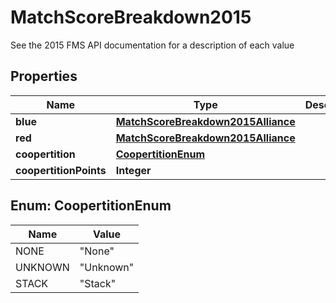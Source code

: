

# MatchScoreBreakdown2015

See the 2015 FMS API documentation for a description of each value
## Properties

Name | Type | Description | Notes
------------ | ------------- | ------------- | -------------
**blue** | [**MatchScoreBreakdown2015Alliance**](MatchScoreBreakdown2015Alliance.md) |  |  [optional]
**red** | [**MatchScoreBreakdown2015Alliance**](MatchScoreBreakdown2015Alliance.md) |  |  [optional]
**coopertition** | [**CoopertitionEnum**](#CoopertitionEnum) |  |  [optional]
**coopertitionPoints** | **Integer** |  |  [optional]



## Enum: CoopertitionEnum

Name | Value
---- | -----
NONE | &quot;None&quot;
UNKNOWN | &quot;Unknown&quot;
STACK | &quot;Stack&quot;



